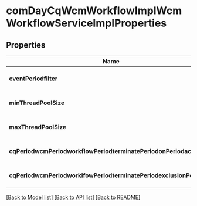 # comDayCqWcmWorkflowImplWcmWorkflowServiceImplProperties

## Properties
Name | Type | Description | Notes
------------ | ------------- | ------------- | -------------
**eventPeriodfilter** | [**ConfigNodePropertyString**](ConfigNodePropertyString.md) |  | [optional] [default to null]
**minThreadPoolSize** | [**ConfigNodePropertyInteger**](ConfigNodePropertyInteger.md) |  | [optional] [default to null]
**maxThreadPoolSize** | [**ConfigNodePropertyInteger**](ConfigNodePropertyInteger.md) |  | [optional] [default to null]
**cqPeriodwcmPeriodworkflowPeriodterminatePeriodonPeriodactivate** | [**ConfigNodePropertyBoolean**](ConfigNodePropertyBoolean.md) |  | [optional] [default to null]
**cqPeriodwcmPeriodworklfowPeriodterminatePeriodexclusionPeriodlist** | [**ConfigNodePropertyArray**](ConfigNodePropertyArray.md) |  | [optional] [default to null]

[[Back to Model list]](../README.md#documentation-for-models) [[Back to API list]](../README.md#documentation-for-api-endpoints) [[Back to README]](../README.md)


